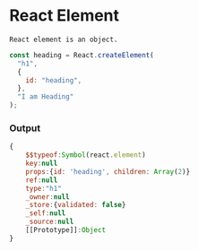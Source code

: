 # React Element

    React element is an object.

```js client
const heading = React.createElement(
  "h1",
  {
    id: "heading",
  },
  "I am Heading"
);
```

### Output

```js
{
    $$typeof:Symbol(react.element)
    key:null
    props:{id: 'heading', children: Array(2)}
    ref:null
    type:"h1"
    _owner:null
    _store:{validated: false}
    _self:null
    _source:null
    [[Prototype]]:Object
}
```
